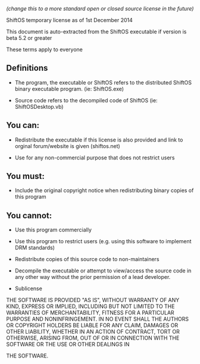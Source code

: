 *(change this to a more standard open or closed source license in the future)*

ShiftOS temporary license as of 1st December 2014

This document is auto-extracted from the ShiftOS executable if version is beta 5.2 or greater

These terms apply to everyone

## Definitions

- The program, the executable or ShiftOS refers to the distributed ShiftOS binary executable program. (ie: ShiftOS.exe)
- Source code refers to the decompiled code of ShiftOS (ie: ShiftOSDesktop.vb)

## You can:

- Redistribute the executable if this license is also provided and link to orginal forum/website is given (shiftos.net)
- Use for any non-commercial purpose that does not restrict users

## You must:

- Include the original copyright notice when redistributing binary copies of this program

## You cannot:

- Use this program commercially
- Use this program to restrict users (e.g. using this software to implement DRM standards)
- Redistribute copies of this source code to non-maintainers
- Decompile the executable or attempt to view/access the source code in any other way without the prior permission of a lead developer.
- Sublicense


THE SOFTWARE IS PROVIDED "AS IS", WITHOUT WARRANTY OF ANY KIND, EXPRESS OR IMPLIED, INCLUDING BUT NOT LIMITED TO THE WARRANTIES OF MERCHANTABILITY, FITNESS FOR A PARTICULAR PURPOSE AND NONINFRINGEMENT. IN NO EVENT SHALL THE AUTHORS OR COPYRIGHT HOLDERS BE LIABLE FOR ANY CLAIM, DAMAGES OR OTHER LIABILITY, WHETHER IN AN ACTION OF CONTRACT, TORT OR OTHERWISE, ARISING FROM, OUT OF OR IN CONNECTION WITH THE SOFTWARE OR THE USE OR OTHER DEALINGS IN
THE SOFTWARE.
